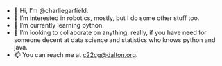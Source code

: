 - 👋 Hi, I’m @charliegarfield.
- 👀 I’m interested in robotics, mostly, but I do some other stuff too.
- 🌱 I’m currently learning python.
- 💞️ I’m looking to collaborate on anything, really, if you have need for someone decent at data science and statistics who knows python and java.
- 📫 You can reach me at c22cg@dalton.org.

<!---
charliegarfield/charliegarfield is a ✨ special ✨ repository because its `README.md` (this file) appears on your GitHub profile.
You can click the Preview link to take a look at your changes.
--->
